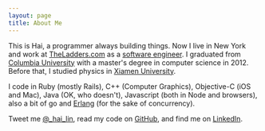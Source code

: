 ```yaml
---
layout: page
title: About Me
---
```


This is Hai, a programmer always building things. Now I live in New York and work at <a href ='http://www.theladders.com'  target="_blank">TheLadders.com</a> as a <a href = 'http://dev.theladders.com/ourteam/' target='_blank'>software engineer</a>. I graduated from <a href='http://www.columbia.edu/' target='_blank'> Columbia University</a> with a master's degree in computer science in 2012. Before that, I studied physics in <a href='http://www2012.xmu.edu.cn/english/index.asp' target='_blank'>Xiamen University</a>. 

I code in Ruby (mostly Rails), C++ (Computer Graphics), Objective-C (iOS and Mac), Java (OK,
who doesn't), Javascript (both in Node and browsers), also a bit of go and <a href='https://github.com/Hai-Lin/etudes-for-erlang' target='_blank'>Erlang</a> (for the sake of concurrency).
 
Tweet me <a href='https://twitter.com/_hai_lin'>@_hai_lin</a>, read my code on
<a href='https://github.com/Hai-Lin'>GitHub</a>, and find me on
<a href='http://www.linkedin.com/in/linhai'>LinkedIn</a>.
